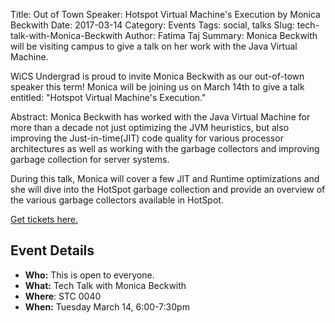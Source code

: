 Title: Out of Town Speaker: Hotspot Virtual Machine's Execution by Monica Beckwith
Date: 2017-03-14
Category: Events
Tags: social, talks
Slug: tech-talk-with-Monica-Beckwith
Author: Fatima Taj
Summary: Monica Beckwith will be visiting campus to give a talk on her work with the Java Virtual Machine.

WiCS Undergrad is proud to invite Monica Beckwith as our out-of-town speaker 
this term! Monica will be joining us on March 14th to give a talk entitled:
"Hotspot Virtual Machine's Execution."

Abstract: 
Monica Beckwith has worked with the Java Virtual Machine for more than a decade
not just optimizing the JVM heuristics, but also improving the 
Just-in-time(JIT) code quality for various processor architectures as well as
working with the garbage collectors and improving garbage collection for server
systems.

During this talk, Monica will cover a few JIT and Runtime optimizations and she
will dive into the HotSpot garbage collection and provide an overview of the
various garbage collectors available in HotSpot.

[Get tickets here.](http://preview.tinyurl.com/jlac62h)

## Event Details ##

+ **Who:** This is open to everyone. 
+ **What:** Tech Talk with Monica Beckwith
+ **Where**: STC 0040
+ **When:** Tuesday March 14, 6:00-7:30pm
